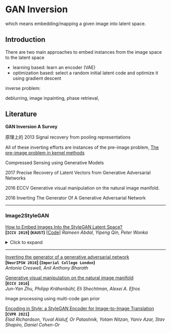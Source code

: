 # GAN Inversion

which means embedding/mapping a given image into latent space.



## Introduction

There are two main approaches to embed instances from the image space to the latent space

- learning based: learn an encoder (VAE) 
- optimization based: select a random initial latent code and optimize it using gradient descent



inverse problem:

deblurring, image inpainting, phase retrieval,







## Literature

**GAN Inversion A Survey**



原理上的 2013 Signal recovery from pooling representations

All of these inverting efforts are instances of the pre-image problem, [The pre-image problem in kernel methods]()



Compressed Sensing using Generative Models



2017 Precise Recovery of Latent Vectors from Generative Adversarial Networks

2016 ECCV Generative visual manipulation on the natural image manifold.

2016 Inverting The Generator Of A Generative Adversarial Network

---

### Image2StyleGAN

[How to Embed Images Into the StyleGAN Latent Space?](https://arxiv.org/pdf/1904.03189.pdf)  
**[`ICCV 2019`] (`KAUST`)**	[[Code](https://github.com/NVlabs/stylegan)]
*Rameen Abdal, Yipeng Qin, Peter Wonka*

<details><summary>Click to expand</summary><p>

> **Summary**

They propose an embedding algorithm to map a given image into the latent space of StyleGAN pre-trained on the FFHQ dataset. This embedding enables semantic image editing operations that can be applied to existing photographs. They show results for *image morphing*, *style transfer*, and *expression transfer*.

> **Details**

<img src="https://raw.githubusercontent.com/yzy1996/Image-Hosting/master/20210110163352.png" alt="image-20210110163352567" style="zoom:50%;" />

</p></details>

---

[Inverting the generator of a generative adversarial network](https://arxiv.org/pdf/1611.05644.pdf)  
**[`NeurIPSW 2016`] (`Imperial College London`)**  
*Antonia Creswell, Anil Anthony Bharath*

[Generative visual manipulation on the natural image manifold](https://arxiv.org/pdf/1609.03552.pdf)  
**[`ECCV 2016`]**  
*Jun-Yan Zhu, Philipp Krähenbühl, Eli Shechtman, Alexei A. Efros*



Image processing using multi-code gan prior






<span id="Pixel2Style2Pixel"></span>
[Encoding in Style: a StyleGAN Encoder for Image-to-Image Translation](https://arxiv.org/pdf/2008.00951.pdf)  
**[`CVPR 2021`]**  
*Elad Richardson, Yuval Alaluf, Or Patashnik, Yotam Nitzan, Yaniv Azar, Stav Shapiro, Daniel Cohen-Or*

